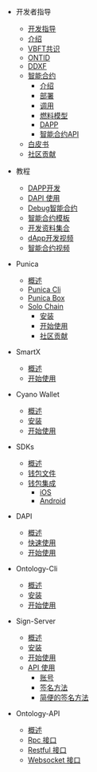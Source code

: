 - 开发者指导
  - [开发指导](docs-cn/DeveloperGuide/00-developer-guide.md)
  - [介绍](docs-cn/DeveloperGuide/01-installation.md)
  - [VBFT共识](docs-cn/DeveloperGuide/02-VBFT-introduction.md)
  - [ONTID](docs-cn/DeveloperGuide/04-ontid.md)
  - [DDXF](docs-cn/DeveloperGuide/05-ddxf.md)
  - [智能合约](docs-cn/DeveloperGuide/smartcontract/smartcontract.md)
      - [介绍](docs-cn/DeveloperGuide/smartcontract/00-introduction-sc.md)
      - [部署](docs-cn/DeveloperGuide/smartcontract/02-deployment.md)
      - [调用](docs-cn/DeveloperGuide/smartcontract/01-invocation.md)
      - [燃料模型](docs-cn/DeveloperGuide/smartcontract/03-fee-model.md)
      - [DAPP](docs-cn/DeveloperGuide/smartcontract/04-dapp.md)
      - [智能合约API](docs-cn/DeveloperGuide/smartcontract/05-sc-api.md)
  - [白皮书](docs-cn/DeveloperGuide/06-white-papers.md)
  - [社区贡献](docs-cn/DeveloperGuide/07-contributions-guide.md)
- 教程
  - [DAPP开发](docs-cn/Tutorials/00-dapp_development.md)  
  - [DAPI 使用](docs-cn/Tutorials/06-dapi-useage.md)  
  - [Debug智能合约](docs-cn/Tutorials/01-debug-a-Smart-Contract.md)
  - [智能合约模板](docs-cn/Tutorials/02-smartcontract-template.md)
  - [开发资料集合](docs-cn/Tutorials/03-docs-collect.md)
  - [dApp开发视频](docs-cn/Tutorials/04-learning-dapp-video.md)
  - [智能合约视频](docs-cn/Tutorials/05-learning-sc-video.md)
- Punica
  - [概述](docs-cn/Punica/punica.md)
  - [Punica Cli](docs-cn/Punica/punica-cli.md)
  - [Punica Box](docs-cn/Punica/punica-box.md)
  - [Solo Chain](docs-cn/Punica/solo-chain/00-overview.md)
      - [安装](docs-cn/Punica/solo-chain/01-installation.md)
      - [开始使用](docs-cn/Punica/solo-chain/02-getting-started.md)
      - [社区贡献](docs-cn/Punica/solo-chain/03-contributing.md)

- SmartX
  - [概述](docs-cn/SmartX/overview.md)
  - [开始使用](docs-cn/SmartX/getting-started.md)

- Cyano Wallet
  - [概述](docs-cn/Cyano/00-overview.md)
  - [安装](docs-cn/Cyano/01-installation.md)
  - [开始使用](docs-cn/Cyano/02-getting-started.md)

- SDKs
  - [概述](docs-cn/SDKs/00-overview.md)
  - [钱包文件](docs-cn/SDKs/01-wallet-file-specification.md)
  - [钱包集成](docs-cn/SDKs/02-wallet-intergration.md)
      - [iOS](docs-cn/SDKs/ontology_wallet_dev_ts_sdk_zh.md)
      - [Android](docs-cn/SDKs/ontology_wallet_dev_android_zh.md)
- DAPI
  - [概述](docs-cn/dApi/00-overview.md)
  - [快速使用](docs-cn/dApi/01-quickstart.md)
  - [开始使用](docs-cn/dApi/02-getting-started.md)

- Ontology-Cli
  - [概述](docs-cn/OntologyCli/overview.md)
  - [安装](docs-cn/OntologyCli/installation.md)
  - [开始使用](docs-cn/OntologyCli/getting-started.md)

- Sign-Server
  - [概述](docs-cn/SignServer/00-overview.md)
  - [安装](docs-cn/SignServer/01-installation.md)
  - [开始使用](docs-cn/SignServer/02-getting-started.md)
  - [API 使用](docs-cn/SignServer/03-api-usage.md)
      - [账号](docs-cn/SignServer/04-api-account-methods.md)
      - [签名方法](docs-cn/SignServer/05-api-signing-methods.md)
      - [简便的签名方法](docs-cn/SignServer/06-api-signing-convinience-methods.md)
      
- Ontology-API
  - [概述](docs-cn/API/00-overview.md)
  - [Rpc 接口](docs-cn/API/01-rpc_api.md)
  - [Restful 接口](docs-cn/API/02-restful_api.md)
  - [Websocket 接口](docs-cn/API/03-websocket_api.md)